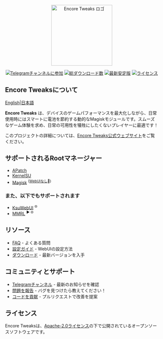 <p align="center"><a href="https://encore.rem01gaming.dev" target="_blank"><img src="https://encore.rem01gaming.dev/logo.webp" width="200" alt="Encore Tweaks ロゴ"></a></p>

<p align="center">
<a href="https://t.me/rem01schannel"><img src="https://img.shields.io/badge/Follow-Telegram-white.svg?style=for-the-badge&logo=telegram&logoColor=white&labelColor=222" alt="Telegramチャンネルに参加"></a>
<a href="https://encore.rem01gaming.dev/download"><img src="https://img.shields.io/github/downloads/rem01gaming/encore/total?style=for-the-badge&logoColor=white&labelColor=222" alt="総ダウンロード数"></a>
<a href="https://github.com/Rem01Gaming/encore/releases"><img src="https://img.shields.io/github/v/release/rem01gaming/encore?label=Release&style=for-the-badge&logo=github&logoColor=white&labelColor=222" alt="最新安定版"></a>
<a href="https://encore.rem01gaming.dev"><img src="https://img.shields.io/badge/Apache-white?style=for-the-badge&logo=andela&logoColor=white&label=License&labelColor=222" alt="ライセンス"></a>
</p>

## Encore Tweaksについて
[English](/README.md)|[日本語](/READMEs/README_ja-JP.md)

**Encore Tweaks** は、デバイスのゲームパフォーマンスを最大化しながら、日常使用時にはスマートに電池を節約する動的なMagiskモジュールです。スムーズなゲーム体験を求め、日常の可用性を犠牲にしたくないプレイヤーに最適です！

このプロジェクトの詳細については、[Encore Tweaks公式ウェブサイト](https://encore.rem01gaming.dev/)をご覧ください。

## サポートされるRootマネージャー
- [APatch](https://github.com/bmax121/APatch)
- [KernelSU](https://github.com/tiann/KernelSU)
- [Magisk](https://github.com/topjohnwu/Magisk)  <sup>([WebUIなし](https://github.com/topjohnwu/Magisk/issues/8609#event-15568590949)👀)</sup>

### また、以下でもサポートされます
- [KsuWebUI](https://github.com/5ec1cff/KsuWebUIStandalone)   <sup>🌐</sup>
- [MMRL](https://github.com/DerGoogler/MMRL)   <sup>▶ 🌐</sup>

## リソース
- [FAQ](https://encore.rem01gaming.dev/guide/faq.html) - よくある質問
- [設定ガイド](https://encore.rem01gaming.dev/guide/webui-and-configuration.html) - WebUIの設定方法
- [ダウンロード](https://encore.rem01gaming.dev/download) - 最新バージョンを入手

## コミュニティとサポート
- [Telegramチャンネル](https://t.me/rem01schannel) - 最新のお知らせを確認
- [問題を報告](https://github.com/rem01gaming/encore/issues) - バグを見つけたら教えてください！
- [コードを貢献](https://github.com/rem01gaming/encore/pulls) - プルリクエストで改善を提案

## ライセンス
Encore Tweaksは、[Apache-2.0ライセンス](https://www.apache.org/licenses/LICENSE-2.0)の下で公開されているオープンソースソフトウェアです。
